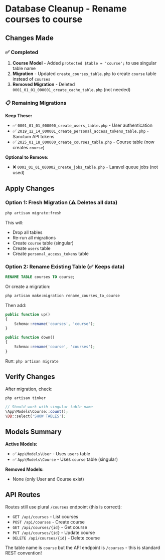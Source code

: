 # Database Cleanup - Rename courses to course

## Changes Made

### ✅ Completed

1. **Course Model** - Added `protected $table = 'course';` to use singular table name
2. **Migration** - Updated `create_courses_table.php` to create `course` table instead of `courses`
3. **Removed Migration** - Deleted `0001_01_01_000001_create_cache_table.php` (not needed)

### 📋 Remaining Migrations

**Keep These:**
- ✅ `0001_01_01_000000_create_users_table.php` - User authentication
- ✅ `2019_12_14_000001_create_personal_access_tokens_table.php` - Sanctum API tokens
- ✅ `2025_01_18_000000_create_courses_table.php` - Course table (now creates `course`)

**Optional to Remove:**
- ❌ `0001_01_01_000002_create_jobs_table.php` - Laravel queue jobs (not used)

## Apply Changes

### Option 1: Fresh Migration (⚠️ Deletes all data)

```bash
php artisan migrate:fresh
```

This will:
- Drop all tables
- Re-run all migrations
- Create `course` table (singular)
- Create `users` table
- Create `personal_access_tokens` table

### Option 2: Rename Existing Table (✅ Keeps data)

```sql
RENAME TABLE courses TO course;
```

Or create a migration:

```bash
php artisan make:migration rename_courses_to_course
```

Then add:

```php
public function up()
{
    Schema::rename('courses', 'course');
}

public function down()
{
    Schema::rename('course', 'courses');
}
```

Run: `php artisan migrate`

## Verify Changes

After migration, check:

```bash
php artisan tinker
```

```php
// Should work with singular table name
\App\Models\Course::count();
\DB::select('SHOW TABLES');
```

## Models Summary

**Active Models:**
- ✅ `App\Models\User` - Uses `users` table
- ✅ `App\Models\Course` - Uses `course` table (singular)

**Removed Models:**
- None (only User and Course exist)

## API Routes

Routes still use plural `/courses` endpoint (this is correct):
- `GET /api/courses` - List courses
- `POST /api/courses` - Create course
- `GET /api/courses/{id}` - Get course
- `PUT /api/courses/{id}` - Update course
- `DELETE /api/courses/{id}` - Delete course

The table name is `course` but the API endpoint is `/courses` - this is standard REST convention!
